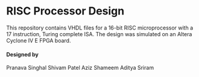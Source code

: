# RISC Processor Design
This repository contains VHDL files for a 16-bit RISC microprocessor with a 17 instruction, Turing complete ISA. The design was simulated on an Altera Cyclone IV E FPGA board.

#### Designed by
Pranava Singhal
Shivam Patel
Aziz Shameem
Aditya Sriram
